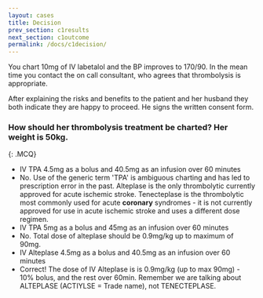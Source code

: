 ```yaml
---
layout: cases
title: Decision
prev_section: c1results
next_section: c1outcome
permalink: /docs/c1decision/
---
```


You chart 10mg of IV labetalol and the BP improves to 170/90. In the mean time you contact the on call consultant, who agrees that thrombolysis is appropriate.

After explaining the risks and benefits to the patient and her husband they both indicate they are happy to proceed. He signs the written consent form.


### How should her thrombolysis treatment be charted? Her weight is 50kg.
{: .MCQ}

* IV TPA 4.5mg as a bolus and 40.5mg as an infusion over 60 minutes
* No. Use of the generic term 'TPA' is ambiguous charting and has led to prescription error in the past. Alteplase is the only thrombolytic currently approved for acute ischemic stroke. Tenecteplase is the thrombolytic most commonly used for acute **coronary** syndromes - it is not currently approved for use in acute ischemic stroke and uses a different dose regimen.
* IV TPA 5mg as a bolus and 45mg as an infusion over 60 minutes
* No. Total dose of alteplase should be 0.9mg/kg up to maximum of 90mg.
* IV Alteplase 4.5mg as a bolus and 40.5mg as an infusion over 60 minutes
* Correct! The dose of IV Alteplase is is 0.9mg/kg (up to max 90mg) - 10% bolus, and the rest over 60min. Remember we are talking about ALTEPLASE (ACTIYLSE = Trade name), not TENECTEPLASE.
